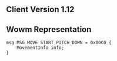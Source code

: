 ## Client Version 1.12

## Wowm Representation
```rust,ignore
msg MSG_MOVE_START_PITCH_DOWN = 0x00C0 {
    MovementInfo info;    
}

```
